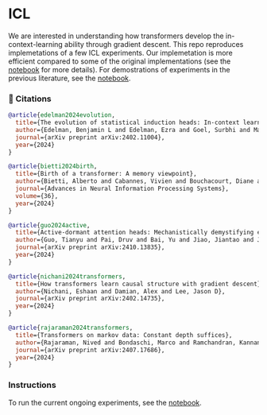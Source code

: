 # ICL
We are interested in understanding how transformers develop the in-context-learning ability through gradient descent. This repo reproduces implemetations of a few ICL experiments. Our implemetation is more efficient compared to some of the original implementations (see the [notebook](./Test.ipynb) for more details). For demostrations of experiments in the previous literature, see the [notebook](./markov_attn.ipynb). 

### 📖 Citations

```bibtex
@article{edelman2024evolution,
  title={The evolution of statistical induction heads: In-context learning markov chains},
  author={Edelman, Benjamin L and Edelman, Ezra and Goel, Surbhi and Malach, Eran and Tsilivis, Nikolaos},
  journal={arXiv preprint arXiv:2402.11004},
  year={2024}
}
```
```bibtex
@article{bietti2024birth,
  title={Birth of a transformer: A memory viewpoint},
  author={Bietti, Alberto and Cabannes, Vivien and Bouchacourt, Diane and Jegou, Herve and Bottou, Leon},
  journal={Advances in Neural Information Processing Systems},
  volume={36},
  year={2024}
}
```
```bibtex
@article{guo2024active,
  title={Active-dormant attention heads: Mechanistically demystifying extreme-token phenomena in llms},
  author={Guo, Tianyu and Pai, Druv and Bai, Yu and Jiao, Jiantao and Jordan, Michael I and Mei, Song},
  journal={arXiv preprint arXiv:2410.13835},
  year={2024}
}
```

```bibtex
@article{nichani2024transformers,
  title={How transformers learn causal structure with gradient descent},
  author={Nichani, Eshaan and Damian, Alex and Lee, Jason D},
  journal={arXiv preprint arXiv:2402.14735},
  year={2024}
}
```

```bibtex
@article{rajaraman2024transformers,
  title={Transformers on markov data: Constant depth suffices},
  author={Rajaraman, Nived and Bondaschi, Marco and Ramchandran, Kannan and Gastpar, Michael and Makkuva, Ashok Vardhan},
  journal={arXiv preprint arXiv:2407.17686},
  year={2024}
}
```

### Instructions

To run the current ongoing experiments, see the [notebook](./CodeTest.ipynb). 